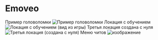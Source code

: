 # Emoveo
Пример головоломки
![Пример головоломки](https://github.com/DemianBob/Emoveo/assets/92908794/5e9a9493-e32f-4f5e-a544-6f9941e2fcf3)
Локация с обучением
![Локация с обучением (вид из игры)](https://github.com/DemianBob/Emoveo/assets/92908794/5e57c8ba-1c3b-444b-ba82-cf1fb1150c31)
Третья локация создана с нуля
![Третья локация (создана с нуля)](https://github.com/DemianBob/Emoveo/assets/92908794/2dcd810d-da79-4ece-8eff-24bf273386ad)
Меню читов
![изображение](https://github.com/DemianBob/Emoveo/assets/92908794/c340006f-226d-4093-be1a-79bee4575d5e)
